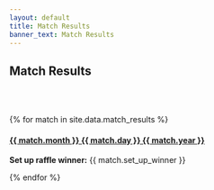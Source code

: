 ```yaml
---
layout: default
title: Match Results
banner_text: Match Results
---
```


## Match Results
<br /><br />


{% for match in site.data.match_results %}
<div>
    <h4>
        <a target="_blank" style="text-decoration: underline;" class="text" href="{{ match.results_url }}">{{ match.month }} {{ match.day }} {{ match.year }}</a>
    </h4>
    <p><b>Set up raffle winner:</b> {{ match.set_up_winner }}</p>
</div>
{% endfor %}